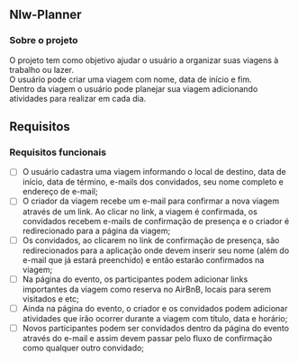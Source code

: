 ## Nlw-Planner
### Sobre o projeto
<p>O projeto tem como objetivo ajudar o usuário a organizar suas viagens à trabalho ou lazer.<br>
O usuário pode criar uma viagem com nome, data de início e fim.<br>
Dentro da viagem o usuário pode planejar sua viagem adicionando atividades para realizar em cada dia.</p>

## Requisitos
### Requisitos funcionais
- [ ] O usuário cadastra uma viagem informando o local de destino, data de início, data de término, e-mails dos convidados, seu nome completo e endereço de e-mail;
- [ ] O criador da viagem recebe um e-mail para confirmar a nova viagem através de um link. Ao clicar no link, a viagem é confirmada, os convidados recebem e-mails de confirmação de presença e o criador é redirecionado para a página da viagem;
- [ ] Os convidados, ao clicarem no link de confirmação de presença, são redirecionados para a aplicação onde devem inserir seu nome (além do e-mail que já estará preenchido) e então estarão confirmados na viagem;
- [ ] Na página do evento, os participantes podem adicionar links importantes da viagem como reserva no AirBnB, locais para serem visitados e etc;
- [ ] Ainda na página do evento, o criador e os convidados podem adicionar atividades que irão ocorrer durante a viagem com título, data e horário;
- [ ] Novos participantes podem ser convidados dentro da página do evento através do e-mail e assim devem passar pelo fluxo de confirmação como qualquer outro convidado;
